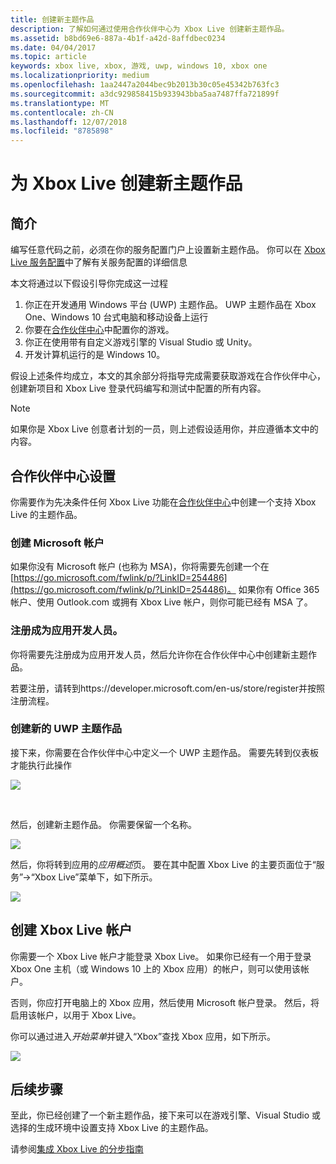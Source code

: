 ```yaml
---
title: 创建新主题作品
description: 了解如何通过使用合作伙伴中心为 Xbox Live 创建新主题作品。
ms.assetid: b8bd69e6-887a-4b1f-a42d-8affdbec0234
ms.date: 04/04/2017
ms.topic: article
keywords: xbox live, xbox, 游戏, uwp, windows 10, xbox one
ms.localizationpriority: medium
ms.openlocfilehash: 1aa2447a2044bec9b2013b30c05e45342b763fc3
ms.sourcegitcommit: a3dc929858415b933943bba5aa7487ffa721899f
ms.translationtype: MT
ms.contentlocale: zh-CN
ms.lasthandoff: 12/07/2018
ms.locfileid: "8785898"
---
```

# <a name="create-a-new-title-for-xbox-live"></a>为 Xbox Live 创建新主题作品

## <a name="introduction"></a>简介

编写任意代码之前，必须在你的服务配置门户上设置新主题作品。  你可以在 [Xbox Live 服务配置](../xbox-live-service-configuration.md)中了解有关服务配置的详细信息

本文将通过以下假设引导你完成这一过程

1. 你正在开发通用 Windows 平台 (UWP) 主题作品。  UWP 主题作品在 Xbox One、Windows 10 台式电脑和移动设备上运行
2. 你要在[合作伙伴中心](https://partner.microsoft.com/dashboard)中配置你的游戏。
3. 你正在使用带有自定义游戏引擎的 Visual Studio 或 Unity。
4. 开发计算机运行的是 Windows 10。

假设上述条件均成立，本文的其余部分将指导完成需要获取游戏在合作伙伴中心，创建新项目和 Xbox Live 登录代码编写和测试中配置的所有内容。

> [!NOTE]
> 如果你是 Xbox Live 创意者计划的一员，则上述假设适用你，并应遵循本文中的内容。

## <a name="partner-center-setup"></a>合作伙伴中心设置

你需要作为先决条件任何 Xbox Live 功能在[合作伙伴中心](https://partner.microsoft.com/dashboard)中创建一个支持 Xbox Live 的主题作品。

### <a name="create-a-microsoft-account"></a>创建 Microsoft 帐户
如果你没有 Microsoft 帐户 (也称为 MSA)，你将需要先创建一个在[https://go.microsoft.com/fwlink/p/?LinkID=254486](https://go.microsoft.com/fwlink/p/?LinkID=254486)。  如果你有 Office 365 帐户、使用 Outlook.com 或拥有 Xbox Live 帐户，则你可能已经有 MSA 了。

### <a name="register-as-an-app-developer"></a>注册成为应用开发人员。
你将需要先注册成为应用开发人员，然后允许你在合作伙伴中心中创建新主题作品。

若要注册，请转到https://developer.microsoft.com/en-us/store/register并按照注册流程。

### <a name="create-a-new-uwp-title"></a>创建新的 UWP 主题作品
接下来，你需要在合作伙伴中心中定义一个 UWP 主题作品。  需要先转到仪表板才能执行此操作

![](../images/getting_started/first_xbltitle_dashboard.png)

<p>
</p>
<br>
<p>
</p>

然后，创建新主题作品。  你需要保留一个名称。

![](../images/getting_started/first_xbltitle_newapp.png)

然后，你将转到应用的*应用概述*页。  要在其中配置 Xbox Live 的主要页面位于“服务”->“Xbox Live”菜单下，如下所示。

![](../images/getting_started/first_xbltitle_leftnav.png)

<div id="createxblaccount"></div>

## <a name="create-an-xbox-live-account"></a>创建 Xbox Live 帐户
你需要一个 Xbox Live 帐户才能登录 Xbox Live。  如果你已经有一个用于登录 Xbox One 主机（或 Windows 10 上的 Xbox 应用）的帐户，则可以使用该帐户。

否则，你应打开电脑上的 Xbox 应用，然后使用 Microsoft 帐户登录。  然后，将启用该帐户，以用于 Xbox Live。

你可以通过进入*开始菜单*并键入“Xbox”查找 Xbox 应用，如下所示。

![](../images/getting_started/first_xbltitle_xboxapp.png)

## <a name="next-steps"></a>后续步骤
至此，你已经创建了一个新主题作品，接下来可以在游戏引擎、Visual Studio 或选择的生成环境中设置支持 Xbox Live 的主题作品。

请参阅[集成 Xbox Live 的分步指南](partners-step-by-step-guide.md)
